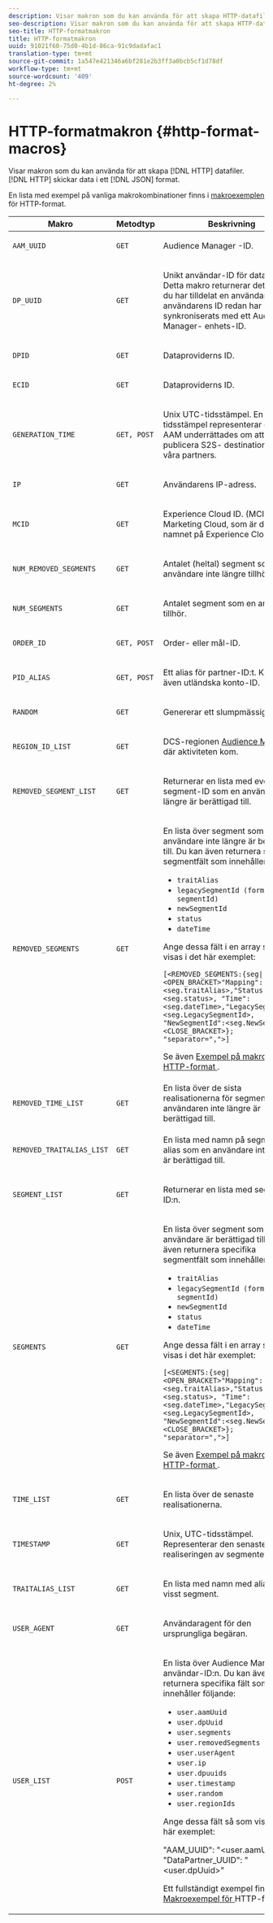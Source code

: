 ```yaml
---
description: Visar makron som du kan använda för att skapa HTTP-datafiler. HTTP skickar data i JSON-format.
seo-description: Visar makron som du kan använda för att skapa HTTP-datafiler. HTTP skickar data i JSON-format.
seo-title: HTTP-formatmakron
title: HTTP-formatmakron
uuid: 91021f60-75d0-4b1d-86ca-91c9dadafac1
translation-type: tm+mt
source-git-commit: 1a547e421346a6bf281e2b3ff3a0bcb5cf1d78df
workflow-type: tm+mt
source-wordcount: '409'
ht-degree: 2%

---
```



# HTTP-formatmakron {#http-format-macros}

Visar makron som du kan använda för att skapa [!DNL HTTP] datafiler. [!DNL HTTP] skickar data i ett [!DNL JSON] format.

En lista med exempel på vanliga makrokombinationer finns i [makroexemplen](../formats/web-format-examples.md) för HTTP-format.

<table id="table_72A72EA63C3643FB84B47A76CD2CC1CA"> 
 <thead> 
  <tr> 
   <th colname="col1" class="entry"> Makro </th> 
   <th colname="col2" class="entry"> Metodtyp </th> 
   <th colname="col3" class="entry"> Beskrivning </th> 
  </tr> 
 </thead>
 <tbody> 
  <tr> 
   <td colname="col1"> <p> <code>AAM_UUID</code> </p> </td> 
   <td colname="col2"> <p> <code>GET</code> </p> </td> 
   <td colname="col3"> <p> <span class="keyword"> Audience Manager </span> -ID. </p> </td> 
  </tr> 
  <tr> 
   <td colname="col1"> <p> <code>DP_UUID</code> </p> </td> 
   <td colname="col2"> <p> <code>GET</code> </p> </td> 
   <td colname="col3"> <p>Unikt användar-ID för datapartner. Detta makro returnerar det ID som du har tilldelat en användare om användarens ID redan har synkroniserats med ett <span class="keyword"> Audience Manager- </span> enhets-ID. </p> </td> 
  </tr> 
  <tr> 
   <td colname="col1"> <p> <code>DPID</code> </p> </td> 
   <td colname="col2"> <p> <code>GET</code> </p> </td> 
   <td colname="col3"> <p>Dataproviderns ID. </p> </td> 
  </tr> 
  <tr> 
   <td colname="col1"> <p> <code>ECID</code> </p> </td> 
   <td colname="col2"> <p> <code>GET</code> </p> </td> 
   <td colname="col3"> <p>Dataproviderns ID. </p> </td> 
  </tr> 
  <tr> 
   <td colname="col1"> <p> <code>GENERATION_TIME</code> </p> </td> 
   <td colname="col2"> <p> <code>GET, POST</code> </p> </td> 
   <td colname="col3"> <p>Unix UTC-tidsstämpel. En intern tidsstämpel representerar den tid AAM underrättades om att publicera <span class="wintitle"> S2S- </span> destinationen till våra partners. </p> </td> 
  </tr> 
  <tr> 
   <td colname="col1"> <p> <code>IP</code> </p> </td> 
   <td colname="col2"> <p> <code>GET</code> </p> </td> 
   <td colname="col3"> <p>Användarens IP-adress. </p> </td> 
  </tr>
    <tr> 
   <td colname="col1"> <p> <code>MCID</code> </p> </td> 
   <td colname="col2"> <p> <code>GET</code> </p> </td> 
   <td colname="col3"> <p>Experience Cloud ID. (MCID står för Marketing Cloud, som är det äldre namnet på Experience Cloud) </p> </td> 
  </tr> 
  <tr> 
   <td colname="col1"> <p> <code>NUM_REMOVED_SEGMENTS</code> </p> </td> 
   <td colname="col2"> <p> <code>GET</code> </p> </td> 
   <td colname="col3"> <p>Antalet (heltal) segment som en användare inte längre tillhör. </p> </td> 
  </tr> 
  <tr> 
   <td colname="col1"> <p> <code>NUM_SEGMENTS</code> </p> </td> 
   <td colname="col2"> <p> <code>GET</code> </p> </td> 
   <td colname="col3"> <p>Antalet segment som en användare tillhör. </p> </td> 
  </tr> 
  <tr> 
   <td colname="col1"> <p> <code>ORDER_ID</code> </p> </td> 
   <td colname="col2"> <p> <code>GET, POST</code> </p> </td> 
   <td colname="col3"> <p>Order- eller mål-ID. </p> </td> 
  </tr> 
  <tr> 
   <td colname="col1"> <p> <code>PID_ALIAS</code> </p> </td> 
   <td colname="col2"> <p> <code>GET, POST</code> </p> </td> 
   <td colname="col3"> <p>Ett alias för partner-ID:t. Kallas även utländska konto-ID. </p> </td> 
  </tr> 
  <tr> 
   <td colname="col1"> <p> <code>RANDOM</code> </p> </td> 
   <td colname="col2"> <p> <code>GET</code> </p> </td> 
   <td colname="col3"> <p>Genererar ett slumpmässigt tal. </p> </td> 
  </tr> 
  <tr> 
   <td colname="col1"> <p> <code>REGION_ID_LIST</code> </p> </td> 
   <td colname="col2"> <p> <code>GET</code> </p> </td> 
   <td colname="col3"> <p>DCS-regionen <a href="https://docs.adobe.com/help/en/audience-manager/user-guide/api-and-sdk-code/dcs/dcs-api-reference/dcs-regions.html"> Audience Manager </a> där aktiviteten kom.</p> </td> 
  </tr> 
  <tr> 
   <td colname="col1"> <p> <code>REMOVED_SEGMENT_LIST</code> </p> </td> 
   <td colname="col2"> <p> <code>GET</code> </p> </td> 
   <td colname="col3"> <p>Returnerar en lista med eventuella segment-ID som en användare inte längre är berättigad till. </p> </td> 
  </tr> 
  <tr> 
   <td colname="col1"> <p> <code>REMOVED_SEGMENTS</code> </p> </td> 
   <td colname="col2"> <p> <code>GET</code> </p> </td> 
   <td colname="col3"> <p>En lista över segment som en användare inte längre är berättigad till. Du kan även returnera specifika segmentfält som innehåller: </p> <p> 
     <ul id="ul_29B83093A7624A908F0C06F2A248981A"> 
      <li id="li_57A60A54F5D44E38ACB4E2648095F246"> <code>traitAlias</code> </li> 
      <li id="li_4079F646493F40DBA0CE75D662A69454"> <code>legacySegmentId (formerly segmentId)</code> </li> 
      <li id="li_D3509A2D379E4C1FB3BC1B5E7D45A916"> <code>newSegmentId</code> </li> 
      <li id="li_EA901C20EEEB4CFAA39A5E0E822D2394"> <code>status</code> </li> 
      <li id="li_6310E21F88CC4691980DD3C9D551409F"> <code>dateTime</code> </li> 
     </ul> </p> <p>Ange dessa fält i en array så som visas i det här exemplet: </p> <p> <code>[&lt;REMOVED_SEGMENTS:{seg|&lt;OPEN_BRACKET&gt;"Mapping":&lt;seg.traitAlias&gt;,"Status:"&lt;seg.status&gt;, "Time":&lt;seg.dateTime&gt;,"LegacySegmentId":&lt;seg.LegacySegmentId&gt;, "NewSegmentId":&lt;seg.NewSegmentId&gt;&lt;CLOSE_BRACKET&gt;}; "separator=","&gt;]</code> </p> <p>Se även <a href="../formats/web-format-examples.md#reference_98828E32B0964FF9AAC7C5400E88BA31"> Exempel på makron för HTTP-format </a>. </p> </td> 
  </tr> 
  <tr> 
   <td colname="col1"> <p> <code>REMOVED_TIME_LIST</code> </p> </td> 
   <td colname="col2"> <p> <code>GET</code> </p> </td> 
   <td colname="col3"> En lista över de sista realisationerna för segment som användaren inte längre är berättigad till. </td> 
  </tr> 
  <tr> 
   <td colname="col1"> <p> <code>REMOVED_TRAITALIAS_LIST</code> </p> </td> 
   <td colname="col2"> <p> <code>GET</code> </p> </td> 
   <td colname="col3"> <p>En lista med namn på segment med alias som en användare inte längre är berättigad till. </p> </td> 
  </tr> 
  <tr> 
   <td colname="col1"> <p> <code>SEGMENT_LIST</code> </p> </td> 
   <td colname="col2"> <p> <code>GET</code> </p> </td> 
   <td colname="col3"> <p>Returnerar en lista med segment-ID:n. </p> </td> 
  </tr> 
  <tr> 
   <td colname="col1"> <p> <code>SEGMENTS</code> </p> </td> 
   <td colname="col2"> <p> <code>GET</code> </p> </td> 
   <td colname="col3"> <p>En lista över segment som en användare är berättigad till. Du kan även returnera specifika segmentfält som innehåller: </p> <p> 
     <ul id="ul_9209683A8E0A4B8081E5EFA4602F743F"> 
      <li id="li_D796526C1C9E45BEA891D619539888C4"> <code>traitAlias</code> </li> 
      <li id="li_BF12E010E1AD432C84605B9817F209DD"> <code>legacySegmentId (formerly segmentId)</code> </li> 
      <li id="li_4A81E3B715254549B9EADB983A2FC32B"> <code>newSegmentId</code> </li> 
      <li id="li_1F01A60829DF4C87879D94299E1D589C"> <code>status</code> </li> 
      <li id="li_E52F10CD5A04487D81A4B1750B0DC4E3"> <code>dateTime</code> </li> 
     </ul> </p> <p>Ange dessa fält i en array så som visas i det här exemplet: </p> <p> <code>[&lt;SEGMENTS:{seg|&lt;OPEN_BRACKET&gt;"Mapping":&lt;seg.traitAlias&gt;,"Status:"&lt;seg.status&gt;, "Time":&lt;seg.dateTime&gt;,"LegacySegmentId":&lt;seg.LegacySegmentId&gt;, "NewSegmentId":&lt;seg.NewSegmentId&gt;&lt;CLOSE_BRACKET&gt;}; "separator=","&gt;]</code> </p> <p>Se även <a href="../formats/web-format-examples.md#reference_98828E32B0964FF9AAC7C5400E88BA31"> Exempel på makron för HTTP-format </a>. </p> </td> 
  </tr> 
  <tr> 
   <td colname="col1"> <p> <code>TIME_LIST</code> </p> </td> 
   <td colname="col2"> <p> <code>GET</code> </p> </td> 
   <td colname="col3"> <p>En lista över de senaste realisationerna. </p> </td> 
  </tr> 
  <tr> 
   <td colname="col1"> <p> <code>TIMESTAMP</code> </p> </td> 
   <td colname="col2"> <p> <code>GET</code> </p> </td> 
   <td colname="col3"> <p>Unix, UTC-tidsstämpel. Representerar den senaste realiseringen av segmentet. </p> </td> 
  </tr> 
  <tr> 
   <td colname="col1"> <p> <code>TRAITALIAS_LIST</code> </p> </td> 
   <td colname="col2"> <p> <code>GET</code> </p> </td> 
   <td colname="col3"> <p>En lista med namn med alias för ett visst segment. </p> </td> 
  </tr> 
  <tr> 
   <td colname="col1"> <p> <code>USER_AGENT</code> </p> </td> 
   <td colname="col2"> <p> <code>GET</code> </p> </td> 
   <td colname="col3"> <p>Användaragent för den ursprungliga begäran. </p> </td> 
  </tr> 
  <tr> 
   <td colname="col1"> <p> <code>USER_LIST</code> </p> </td> 
   <td colname="col2"> <p> <code>POST</code> </p> </td> 
   <td colname="col3"> <p>En lista över <span class="keyword"> Audience Manager </span> användar-ID:n. Du kan även returnera specifika fält som innehåller följande: </p> 
    <ul id="ul_B6857D809FDC46749B7E745BD8C45F8E"> 
     <li id="li_F31CD82D16ED41FD82518141D90B5B35"> <code>user.aamUuid</code> </li> 
     <li id="li_623FA758C84D4A2D9B25C7FBE90F62B7"> <code>user.dpUuid</code> </li> 
     <li id="li_976B941908EB494EB476B5FB68B8972D"> <code>user.segments</code> </li> 
     <li id="li_D7E129833D1E4D59A554FFCE353924EE"> <code>user.removedSegments</code> </li> 
     <li id="li_8B3DD69D3FE3493492FC9F162812FCD5"> <code>user.userAgent</code> </li> 
     <li id="li_8C7EA05585A64141876DF169C31322FE"> <code>user.ip</code> </li> 
     <li id="li_678076A31A7743C480F718C9E7A07E99"> <code>user.dpuuids</code> </li> 
     <li id="li_B598A5AED28C4304972E51DBD4E480D8"> <code>user.timestamp</code> </li> 
     <li id="li_8424D540282F449CA5AF6B3CC343DDCB"> <code>user.random</code> </li>
     <li><code>user.regionIds</code></li> 
    </ul> <p>Ange dessa fält så som visas i det här exemplet: </p> <p> 
     <codeblock>
       "AAM_UUID": "&lt;user.aamUuid&gt;" "DataPartner_UUID": "&lt;user.dpUuid&gt;" 
     </codeblock> </p> <p>Ett fullständigt exempel finns även <a href="../formats/web-format-examples.md#reference_98828E32B0964FF9AAC7C5400E88BA31"> i Makroexempel för </a> HTTP-format. </p> </td> 
  </tr>
 </tbody>
</table>